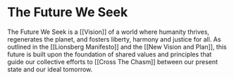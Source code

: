 # The Future We Seek

The Future We Seek is a [[Vision]] of a world where humanity thrives, regenerates the planet, and fosters liberty, harmony and justice for all. As outlined in the [[Lionsberg Manifesto]] and the [[New Vision and Plan]], this future is built upon the foundation of shared values and principles that guide our collective efforts to [[Cross The Chasm]] between our present state and our ideal tomorrow.